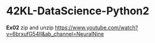 # 42KL-DataScience-Python2

**Ex02**
zip and unzip 
https://www.youtube.com/watch?v=6brxufG54II&ab_channel=NeuralNine